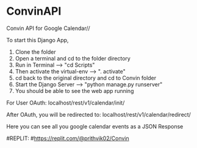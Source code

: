 # ConvinAPI
Convin API for Google Calendar//


To start this Django App,
1) Clone the folder
2) Open a terminal and cd to the folder directory
3) Run in Terminal --> "cd Scripts"
4) Then activate the virtual-env --> ". activate"
5) cd back to the original directory and cd to Convin folder
6) Start the Django Server --> "python manage.py runserver"
7) You should be able to see the web app running

For User OAuth:
localhost/rest/v1/calendar/init/

After OAuth, you will be redirected to:
localhost/rest/v1/calendar/redirect/

Here you can see all you google calendar events as a JSON Response


#REPLIT:
#https://replit.com/@prithvik02/Convin
